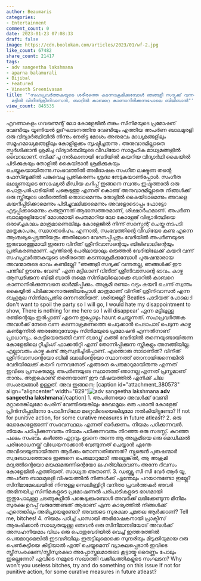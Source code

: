 ```yaml
---
author: Beaumaris
categories:
- Entertainment
comment_count: 0
date: 2023-01-23 07:08:33
draft: false
image: https://cdn.boolokam.com/articles/2023/01/wf-2.jpg
like_count: 67482
share_count: 21417
tags:
- adv sangeetha lakshmana
- aparna balamurali
- Bijibal
- Featured
- Vineeth Sreenivasan
title: '"സഹപ്രവർത്തകയുടെ ശരീരത്തെ കടന്നാക്രമിക്കുമ്പോൾ ഞങ്ങളീ സദ്യക്ക് വന്നതല്ലെന്ന
  മട്ടിൽ വിനീത്ശ്രീനിവാസൻ, ബാറിൽ കാബറെ കാണാനിരിക്കുന്നപോലെ ബിജിബാൽ"'
view_count: 845535
---
```


എറണാകുളം ഗവണ്മെന്റ് ലോ കോളേജിൽ തങ്കം സിനിമയുടെ പ്രമോഷന് വേണ്ടിയും യൂണിയൻ ഉദ്‌ഘാടനത്തിനു വേണ്ടിയും എത്തിയ അപർണ ബാലമുരളി ഒരു വിദ്യാർത്ഥിയിൽ നിന്നും നേരിട്ട മോശം അനുഭവം മാധ്യമങ്ങളിലും സമൂഹമാധ്യമങ്ങളിലും കോളിളക്കം സൃഷ്ടിച്ചരുന്നു . അനുവാദമില്ലാതെ സ്പർശിക്കാൻ ശ്രമിച്ച വിദ്യാർത്ഥിയുടെ വീഡിയോ സാമൂഹിക മാധ്യമങ്ങളിൽ വൈറലാണ്. ന‌ടിക്ക് പൂ നല്‍കാനായി വേദിയില്‍ കയറിയ വിദ്യാര്‍ഥി കൈയിൽ പിടിക്കുകയും തോളിൽ കൈയിടാൻ ശ്രമിക്കുകയും ചെയ്യുകയായിരുന്നു.സംഭവത്തിൽ അഭിഭാഷക സംഗീത ലക്ഷ്മണ തന്റെ ഫേസ്ബുക്കിൽ പങ്കുവെച്ച പ്രതികരണം ശ്രദ്ധ നേടുകയാണിപ്പോൾ. സംഗീത ലക്ഷ്മണയുടെ സോഷ്യൽ മീഡിയ കുറിപ്പ് ഇങ്ങനെ സ്വന്തം ഇഷ്ടത്താൽ ഒരു പൊതുപരിപാടിയിൽ പങ്കെടുത്തു എന്നത് കൊണ്ട് അനുവാദമില്ലാതെ നിങ്ങൾക്ക് ഒരു സ്ത്രീയുടെ ശരീരത്തിൽ തൊടാമെന്നും തോളിൽ കൈയിടാമെന്നും അവളെ കയറിപ്പിടിക്കാമെന്നും പിടിച്ചുവലിക്കാമെന്നും അവളോടൊപ്പം ഫോട്ടോ എടുപ്പിക്കാമെന്നും കരുതുന്നത് ആഭാസത്തരമാണ്, ശിക്ഷാർഹമാണ്. അപർണ ബാലമുരളിയോട് മോശമായി പെരുമാറിയ ലോ കോളേജ് വിദ്യാർത്ഥിയെ ഒരാഴ്ച്ചകാലം മാത്രമാണെങ്കിലും കോളേജിൽ നിന്ന് സസ്പെന്റ് ചെയ്ത നടപടി മാതൃകാപരം, സ്വാഗതാർഹം. എന്നാൽ, സംഭവത്തിന്റെ വീഡിയോ കണ്ട എന്നെ ആശ്ചര്യപ്പെടുത്തിയതും അതിലേറെ വേദനപ്പിച്ചതും വേദിയിൽ അപർണയുടെ ഇരുവശത്തുമായി ഇരുന്ന വിനീത് ശ്രീനിവാസന്റെയും ബിജിബാലിന്റെയും പ്രതീകരണമാണ്. എന്തിന്റെ പേരിലായാലും ഒരുത്തൻ വേദിയിലേക്ക് കയറി വന്ന് സഹപ്രവർത്തകയുടെ ശരീരത്തെ കടന്നാക്രമിക്കുമ്പോൾ പുരുഷന്മാരായ അവന്മാരുടെ ഭാവം കണ്ടില്ലേ? "ഞങ്ങളീ സദ്യക്ക് വന്നതല്ല, ഞങ്ങൾക്ക് ഈ പന്തീല് ഊണും വേണ്ട" എന്ന മട്ടിലാണ് വിനീത് ശ്രീനിവാസന്റെ ഭാവം. കാഴ്ച ആസ്വദിക്കുന്ന ബിജി ബാൽ നമ്മെ സിനിമയിലൊക്കെ ബാറിൽ കാബറെ കാണാനിരിക്കുന്നവനെ ഓർമ്മിപ്പിക്കും. അക്രമി രണ്ടാം വട്ടം കയറി ചെന്ന് സ്വന്തം കൈയ്യിൽ പിടിക്കാനൊരുങ്ങിയപ്പോൾ മാത്രമാണ് വിനീത് ശ്രീനിവാസൻ എന്ന ബഹുമുഖ സിനിമാപ്രതിഭ ഒന്നനങ്ങിയത്. ശരിയല്ലേ? Beatles പാടിയത് പോലെ :I don't want to spoil the party so I will go, I would hate my disappointment to show, There is nothing for me here so I will disappear' എന്ന മട്ടിലുള്ള രണ്ടിന്റെയും ഇരിപ്പാണ് എന്നെ ഇപ്പോഴും haunt ചെയ്യുന്നത്. സഹപ്രവർത്തക അവൾക്ക് നേരെ വന്ന കടന്നാക്രമണത്തെ ചെറുക്കാൻ പെടാപാട് പെടുന്ന കാഴ്ച കൺമുന്നിൽ അരങ്ങേറുമ്പോഴും സിനിമയുടെ പ്രമോഷൻ എന്നതിനാണ് പ്രാധാന്യം. കെട്ടിയൊരുങ്ങി വന്ന് ബാഡ്ജ് കുത്തി വേദിയിൽ തന്നെയുണ്ടായിരുന്ന കോളേജിലെ റ്റീച്ചിംഗ് ഫാക്കൽറ്റി എന്ന് തോന്നിപ്പിക്കുന്ന സ്ത്രീകളും അനങ്ങിയില്ല. എല്ലാവരും കാഴ്ച കണ്ട് ആസ്വദിച്ചിരിപ്പാണ്. എന്തൊരു നാടാണിത്? വിനീത് ശ്രീനിവാസന്റെയോ ബിജി ബാലിന്റെയോ സ്ഥാനത്ത് ഞാനായിരുന്നെങ്കിൽ വേദിയിലേക്ക് കയറി വന്നവനോട് എങ്ങനെ പെരുമാറുമായിരുന്നു എന്നത് ഇവിടെ പ്രസക്തമല്ല. അപർണയുടെ സ്ഥാനത്ത് ഞാനല്ല എന്നത് പ്രസ്തമാണ് താനും. അതുകൊണ്ട് തന്നെയാണ് ഈ വിഷയത്തിൽ എനിക്ക് ചില സംശയങ്ങൾ ഉള്ളത്. അവ ഇങ്ങനെ; [caption id="attachment_380573" align="aligncenter" width="829"]![adv sangeetha lakshmana](https://cdn.boolokam.com/articles/2023/01/wf-2.jpg) **adv sangeetha lakshmana**[/caption] 1\. അപർണയോ അവൾക്ക് വേണ്ടി മറ്റാരെങ്കിലുമോ പേരിന് വേണ്ടിയെങ്കിലും രേഖാമൂലം ഒരു പരാതി കോളേജ് പ്രിൻസിപ്പലിനോ പോലീസിലോ മറ്റെവിടെയെങ്കിലുമോ നൽകിയിട്ടുണ്ടോ? If not for punitive action, for some curative measures in future atleast? 2\. ഒരു ലോകോളേജാണ് സംഭവസ്ഥലം എന്നത് ഓർക്കണം. നിയമം പഠിക്കുന്നവൻ. നിയമം പഠിപ്പിക്കുന്നവരും നിയമം പഠിക്കുന്നവരും നിറഞ്ഞ ഒരു സദസ്സ്. കുറഞ്ഞ പക്ഷം സംഭവം കഴിഞ്ഞ ഏറ്റവും ഉടനെ തന്നെ ആ അക്രമിയെ ഒരു മെഡിക്കൽ പരിശോധനയ്ക്ക് വിധേയനാക്കാൻ വേണ്ടുന്നത് ചെയ്യാൻ എന്തേ അവിടെയുണ്ടായിരുന്ന ആർക്കും തോന്നാതിരുന്നത്? ന്യൂജെൻ പുരുഷന്മാർ സ്വബോധത്തോടെ ഇങ്ങനെ പെരുമാറുമോ? അല്ലെങ്കിൽ, ആ അക്രമി മദ്യത്തിന്റെയോ മയക്കുമരുന്നിന്റെയോ ലഹരിയിലാവണം അന്നേ ദിവസം കോളേജിൽ എത്തിയത്. സാധ്യത അതാണ്. 3\. ഡബ്ല്യൂ സീ സീ വേർ ആർ യൂ, അപർണ ബാലമുരളി വിഷയത്തിൽ നിങ്ങൾക്ക് എന്തേലും പറയാനുണ്ടോ ഇല്ലേ? സിനിമാമേഖലയിൽ നിന്നുള്ള സെലിബ്രിറ്റി വനിതാ പ്രവർത്തകർ അവർ അഭിനയിച്ച സിനിമകളുടെ പ്രമോഷണൽ പരിപാടികളുടെ ഭാഗമായി ഇതുപോലുള്ള ചടങ്ങുകളിൽ പങ്കെടുക്കുംബോൾ അവർക്ക് ലഭിക്കേണ്ടുന്ന മിനിമം സുരക്ഷ ഉറപ്പ് വരുത്തേണ്ടത് ആരാണ് എന്ന കാര്യത്തിൽ നിങ്ങൾക്ക് എന്തെങ്കിലും അഭിപ്രായമുണ്ടോ? അവരുടെ സുരക്ഷാ ചുമതല ആർക്കാണ്? Tell me, bitches! 4\. നിയമം പഠിച്ച് പാസായി അഭിഭാഷകനായി പ്രാക്ടീസ് ആരംഭിക്കാൻ സാധ്യതയുള്ള ഒരുവൻ ഒരു സിനിമാനടിയോട് അവൾക്ക് അസഹനീയമാം വിധം ഒരു പൊതുവേദിയിൽ വെച്ച് ഇത്തരത്തിൽ പെരുമാറുമെങ്കിൽ ഇടവഴിയിലും ഇരുട്ടിലുമൊക്കെ സുന്ദരിയും മിടുക്കിയുമായ ഒരു പെൺകുട്ടിയെ കിട്ടിയാൽ എന്ത് ചെയ്യുമെന്ന് വ്യാകുലപ്പെടാൻ ഇവിടെ സ്ത്രീസംരക്ഷണ/സ്ത്രിസുരക്ഷാ അപ്പോസ്തലമാരുടെ കൂട്ടായ്മ ഒരെണ്ണം പോലും ഇല്ലെന്നോ? എവിടെ നമ്മുടെ സഖാത്തി വക്കീലത്തികളുടെ സംഘടന? Why won't you useless bitches, try and do something on this issue If not for punitive action, for some curative measures in future atleast?